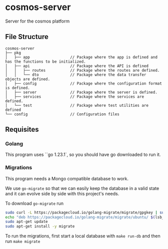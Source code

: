# cosmos-server

Server for the cosmos platform

## File Structure

```
cosmos-server
├── pkg
│   ├── app                  // Package where the app is defined and has the functions to be initialized.
│   ├── api                  // Package where the API is defined
│   │   ├── routes           // Package where the routes are defined.
│   │   └── dto              // Package where the data transfer objects are defined.
│   ├── config               // Package where the configuration format is defined.
│   ├── server               // Package where the server is defined.
│   ├── services             // Package where the services are defined.
│   └── test                 // Package where test utilities are defined
└── config                   // Configuration files
```

## Requisites

### Golang

This program uses ``go 1.23.1`, so you should have go downloaded to run it.

### Migrations

This program needs a Mongo compatible database to work.

We use `go-migrate` so that we can easily keep the database in a valid state and it can evolve side by side with this project's needs.

To download `go-migrate` run

```sh
sudo curl -L https://packagecloud.io/golang-migrate/migrate/gpgkey | sudo apt-key add -
echo "deb https://packagecloud.io/golang-migrate/migrate/ubuntu/ $(lsb_release -cs) main" | sudo tee /etc/apt/sources.list.d/migrate.list
sudo apt-get update
sudo apt-get install -y migrate
```

To run the migrations, first start a local database with `make run-db` and then run `make migrate`
